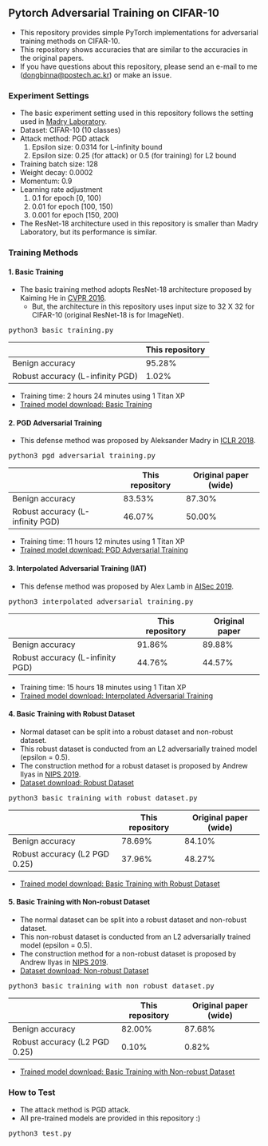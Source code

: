 ## Pytorch Adversarial Training on CIFAR-10

* This repository provides simple PyTorch implementations for adversarial training methods on CIFAR-10.
* This repository shows accuracies that are similar to the accuracies in the original papers.
* If you have questions about this repository, please send an e-mail to me (dongbinna@postech.ac.kr) or make an issue.

### Experiment Settings

* The basic experiment setting used in this repository follows the setting used in [Madry Laboratory](https://github.com/MadryLab/cifar10_challenge).
* Dataset: CIFAR-10 (10 classes)
* Attack method: PGD attack
  1) Epsilon size: 0.0314 for L-infinity bound
  2) Epsilon size: 0.25 (for attack) or 0.5 (for training) for L2 bound
* Training batch size: 128
* Weight decay: 0.0002
* Momentum: 0.9
* Learning rate adjustment
  1) 0.1 for epoch [0, 100)
  2) 0.01 for epoch [100, 150)
  3) 0.001 for epoch [150, 200)
* The ResNet-18 architecture used in this repository is smaller than Madry Laboratory, but its performance is similar.

### Training Methods

#### 1. Basic Training

* The basic training method adopts ResNet-18 architecture proposed by Kaiming He in [CVPR 2016](https://arxiv.org/pdf/1512.03385.pdf).
    * But, the architecture in this repository uses input size to 32 X 32 for CIFAR-10 (original ResNet-18 is for ImageNet).
<pre>
python3 basic_training.py
</pre>
||This repository|
|------|---|
|Benign accuracy|95.28%|
|Robust accuracy (L-infinity PGD)|1.02%|
* Training time: 2 hours 24 minutes using 1 Titan XP
* [Trained model download: Basic Training](https://postechackr-my.sharepoint.com/:u:/g/personal/dongbinna_postech_ac_kr/EcpGMF03mR9Ko1MM-kMSmloB4ceabuYCvnHaGZPgLNMzrA?e=dMBBRA)

#### 2. PGD Adversarial Training

* This defense method was proposed by Aleksander Madry in [ICLR 2018](https://arxiv.org/pdf/1706.06083.pdf).
<pre>
python3 pgd_adversarial_training.py
</pre>
||This repository|Original paper (wide)|
|------|---|---|
|Benign accuracy|83.53%|87.30%|
|Robust accuracy (L-infinity PGD)|46.07%|50.00%|
* Training time: 11 hours 12 minutes using 1 Titan XP
* [Trained model download: PGD Adversarial Training](https://postechackr-my.sharepoint.com/:u:/g/personal/dongbinna_postech_ac_kr/Efy7BpBGApRHi97u00A34t8BuNp_64Yswk5s_MPv2z15yA?e=RcL2iC)

#### 3. Interpolated Adversarial Training (IAT)

* This defense method was proposed by Alex Lamb in [AISec 2019](https://arxiv.org/pdf/1906.06784.pdf).
<pre>
python3 interpolated_adversarial_training.py
</pre>
||This repository|Original paper|
|------|---|---|
|Benign accuracy|91.86%|89.88%|
|Robust accuracy (L-infinity PGD)|44.76%|44.57%|
* Training time: 15 hours 18 minutes using 1 Titan XP
* [Trained model download: Interpolated Adversarial Training](https://postechackr-my.sharepoint.com/:u:/g/personal/dongbinna_postech_ac_kr/EWP0H_Q21vZOvb6njchzHZkBshcdTxJXse17kNBk5H-qnA?e=ttYKts)

#### 4. Basic Training with Robust Dataset

* Normal dataset can be split into a robust dataset and non-robust dataset.
* This robust dataset is conducted from an L2 adversarially trained model (epsilon = 0.5).
* The construction method for a robust dataset is proposed by Andrew Ilyas in [NIPS 2019](https://arxiv.org/pdf/1905.02175.pdf).
* [Dataset download: Robust Dataset](https://postechackr-my.sharepoint.com/:u:/g/personal/dongbinna_postech_ac_kr/ET9LWRoUc9ZCjU0-szWt55ABQepaeB64I8ZAruOlwNDQHg?e=FOmeb5)
<pre>
python3 basic_training_with_robust_dataset.py
</pre>
||This repository|Original paper (wide)|
|------|---|---|
|Benign accuracy|78.69%|84.10%|
|Robust accuracy (L2 PGD 0.25)|37.96%|48.27%|
* [Trained model download: Basic Training with Robust Dataset](https://postechackr-my.sharepoint.com/:u:/g/personal/dongbinna_postech_ac_kr/EUzfqsw2k8VGkE92kdEWEtoB2AhznrfmVv-XPpo8NCn8QA?e=xKABMd)

#### 5. Basic Training with Non-robust Dataset

* The normal dataset can be split into a robust dataset and non-robust dataset.
* This non-robust dataset is conducted from an L2 adversarially trained model (epsilon = 0.5).
* The construction method for a non-robust dataset is proposed by Andrew Ilyas in [NIPS 2019](https://arxiv.org/pdf/1905.02175.pdf).
* [Dataset download: Non-robust Dataset](https://postechackr-my.sharepoint.com/:u:/g/personal/dongbinna_postech_ac_kr/EZ9_ujc-biRFvVsjKU6QSk0BsiPma8kBpZDwSM20ryYqfg?e=bhpMYg)
<pre>
python3 basic_training_with_non_robust_dataset.py
</pre>
||This repository|Original paper (wide)|
|------|---|---|
|Benign accuracy|82.00%|87.68%|
|Robust accuracy (L2 PGD 0.25)|0.10%|0.82%|
* [Trained model download: Basic Training with Non-robust Dataset](https://postechackr-my.sharepoint.com/:u:/g/personal/dongbinna_postech_ac_kr/ESxDKKWp_f5GtO2GBCCKJBsBDJSXmgfGaQDKp3jnLKg_nw?e=0eoRTq)

### How to Test

* The attack method is PGD attack.
* All pre-trained models are provided in this repository :)
<pre>
python3 test.py
</pre>
